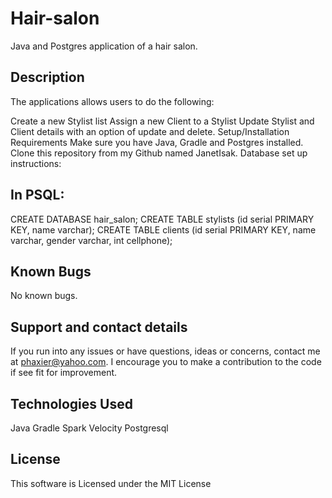 # Hair-salon

Java and Postgres application of a hair salon.

## Description

The applications allows users to do the following:

Create a new Stylist list
Assign a new Client to a Stylist
Update Stylist and Client details with an option of update and delete.
Setup/Installation Requirements
Make sure you have Java, Gradle and Postgres installed.
Clone this repository from my Github named JanetIsak.
Database set up instructions:

## In PSQL:

CREATE DATABASE hair_salon;
CREATE TABLE stylists (id serial PRIMARY KEY, name varchar);
CREATE TABLE clients (id serial PRIMARY KEY, name varchar, gender varchar, int cellphone);


## Known Bugs
No known bugs.

## Support and contact details

If you run into any issues or have questions, ideas or concerns, contact me at phaxier@yahoo.com. I encourage you to make a contribution to the code if see fit for improvement.

## Technologies Used
Java
Gradle
Spark
Velocity
Postgresql

## License

This software is Licensed under the MIT License

